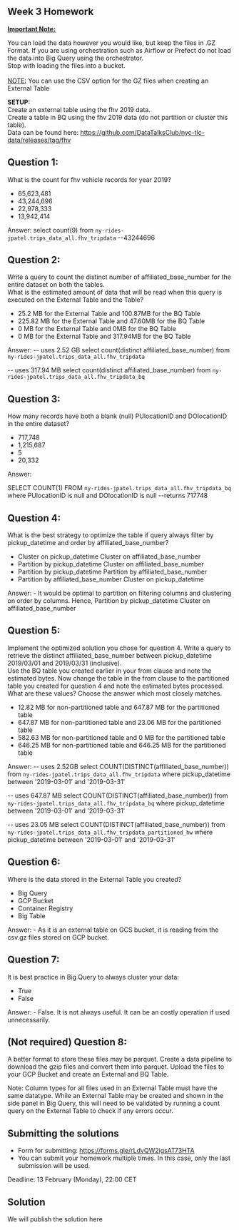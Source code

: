 ## Week 3 Homework
<b><u>Important Note:</b></u> <p>You can load the data however you would like, but keep the files in .GZ Format. 
If you are using orchestration such as Airflow or Prefect do not load the data into Big Query using the orchestrator.</br> 
Stop with loading the files into a bucket. </br></br>
<u>NOTE:</u> You can use the CSV option for the GZ files when creating an External Table</br>

<b>SETUP:</b></br>
Create an external table using the fhv 2019 data. </br>
Create a table in BQ using the fhv 2019 data (do not partition or cluster this table). </br>
Data can be found here: https://github.com/DataTalksClub/nyc-tlc-data/releases/tag/fhv </p>

## Question 1:
What is the count for fhv vehicle records for year 2019?
- 65,623,481
- 43,244,696
- 22,978,333
- 13,942,414

Answer: 
select count(9) from `ny-rides-jpatel.trips_data_all.fhv_tripdata` 
--43244696

## Question 2:
Write a query to count the distinct number of affiliated_base_number for the entire dataset on both the tables.</br> 
What is the estimated amount of data that will be read when this query is executed on the External Table and the Table?

- 25.2 MB for the External Table and 100.87MB for the BQ Table
- 225.82 MB for the External Table and 47.60MB for the BQ Table
- 0 MB for the External Table and 0MB for the BQ Table
- 0 MB for the External Table and 317.94MB for the BQ Table 

Answer: 
-- uses 2.52 GB
select count(distinct affiliated_base_number) from `ny-rides-jpatel.trips_data_all.fhv_tripdata`
 
 -- uses 317.94 MB
select count(distinct affiliated_base_number) from `ny-rides-jpatel.trips_data_all.fhv_tripdata_bq`


## Question 3:
How many records have both a blank (null) PUlocationID and DOlocationID in the entire dataset?
- 717,748
- 1,215,687
- 5
- 20,332

Answer:

SELECT COUNT(1) FROM `ny-rides-jpatel.trips_data_all.fhv_tripdata_bq` where PUlocationID is null and DOlocationID is null
--returns 717748


## Question 4:
What is the best strategy to optimize the table if query always filter by pickup_datetime and order by affiliated_base_number?
- Cluster on pickup_datetime Cluster on affiliated_base_number
- Partition by pickup_datetime Cluster on affiliated_base_number
- Partition by pickup_datetime Partition by affiliated_base_number
- Partition by affiliated_base_number Cluster on pickup_datetime

Answer:
    - It would be optimal to partition on filtering columns and clustering on order by columns. Hence, Partition by pickup_datetime Cluster on affiliated_base_number

## Question 5:
Implement the optimized solution you chose for question 4. Write a query to retrieve the distinct affiliated_base_number between pickup_datetime 2019/03/01 and 2019/03/31 (inclusive).</br> 
Use the BQ table you created earlier in your from clause and note the estimated bytes. Now change the table in the from clause to the partitioned table you created for question 4 and note the estimated bytes processed. What are these values? Choose the answer which most closely matches.
- 12.82 MB for non-partitioned table and 647.87 MB for the partitioned table
- 647.87 MB for non-partitioned table and 23.06 MB for the partitioned table
- 582.63 MB for non-partitioned table and 0 MB for the partitioned table
- 646.25 MB for non-partitioned table and 646.25 MB for the partitioned table

Answer:
-- uses 2.52GB
select COUNT(DISTINCT(affiliated_base_number))  from `ny-rides-jpatel.trips_data_all.fhv_tripdata` where pickup_datetime between '2019-03-01' and '2019-03-31'  

-- uses 647.87 MB
select COUNT(DISTINCT(affiliated_base_number))  from `ny-rides-jpatel.trips_data_all.fhv_tripdata_bq` where pickup_datetime between '2019-03-01' and '2019-03-31' 

-- uses 23.05 MB
select COUNT(DISTINCT(affiliated_base_number))  from `ny-rides-jpatel.trips_data_all.fhv_tripdata_partitioned_hw` where pickup_datetime between '2019-03-01' and '2019-03-31' 

## Question 6: 
Where is the data stored in the External Table you created?

- Big Query
- GCP Bucket
- Container Registry
- Big Table

Answer:
    - As it is an external table on GCS bucket, it is reading from the csv.gz files stored on GCP bucket. 

## Question 7:
It is best practice in Big Query to always cluster your data:
- True
- False

Answer:
    - False. It is not always useful. It can be an costly operation if used unnecessarily. 

## (Not required) Question 8:
A better format to store these files may be parquet. Create a data pipeline to download the gzip files and convert them into parquet. Upload the files to your GCP Bucket and create an External and BQ Table. 


Note: Column types for all files used in an External Table must have the same datatype. While an External Table may be created and shown in the side panel in Big Query, this will need to be validated by running a count query on the External Table to check if any errors occur. 
 
## Submitting the solutions

* Form for submitting: https://forms.gle/rLdvQW2igsAT73HTA
* You can submit your homework multiple times. In this case, only the last submission will be used. 

Deadline: 13 February (Monday), 22:00 CET


## Solution

We will publish the solution here
